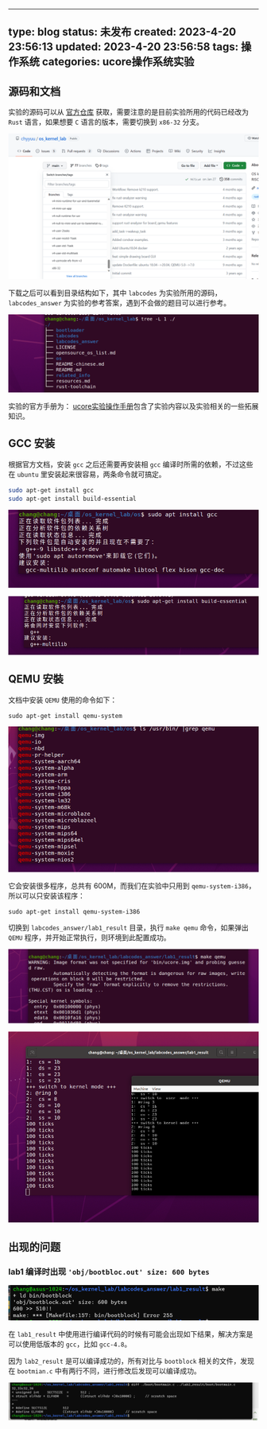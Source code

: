 
---
type: blog
status: 未发布
created: 2023-4-20 23:56:13
updated: 2023-4-20 23:56:58
tags: 操作系统 
categories: ucore操作系统实验
---

## 源码和文档

实验的源码可以从 [官方仓库](https://github.com/chyyuu/os_kernel_lab) 获取，需要注意的是目前实验所用的代码已经改为 `Rust` 语言，如果想要 `C` 语言的版本，需要切换到 `x86-32` 分支。

![](附件/image/ucore操作系统实验：环境搭建_image_1.png)

下载之后可以看到目录结构如下，其中 `labcodes` 为实验所用的源码，`labcodes_answer` 为实验的参考答案，遇到不会做的题目可以进行参考。

![](附件/image/ucore操作系统实验：环境搭建_image_2.png)
 
 实验的官方手册为： [ucore实验操作手册](https://github.com/chyyuu/ucore_os_docs)包含了实验内容以及实验相关的一些拓展知识。

## GCC 安装

根据官方文档，安装 `gcc` 之后还需要再安装相 `gcc` 编译时所需的依赖，不过这些在 `ubuntu` 里安装起来很容易，两条命令就可搞定。

```bash
sudo apt-get install gcc
sudo apt-get install build-essential
```

![](附件/image/ucore操作系统实验：环境搭建_image_3.png)

![](附件/image/ucore操作系统实验：环境搭建_image_4.png)

## QEMU 安裝


文档中安装 `QEMU` 使用的命令如下：

```
sudo apt-get install qemu-system
```

![](附件/image/ucore操作系统实验：环境搭建_image_5.png)

它会安装很多程序，总共有 600M，而我们在实验中只用到 `qemu-system-i386`，所以可以只安装该程序：

```
sudo apt-get install qemu-system-i386
```

切换到 `labcodes_answer/lab1_result` 目录，执行 `make qemu` 命令，如果弹出 `QEMU` 程序，并开始正常执行，则环境到此配置成功。

![](附件/image/ucore操作系统实验：环境搭建_image_6.png)

![](附件/image/ucore操作系统实验：环境搭建_image_7.png)

## 出现的问题

### lab1 编译时出现 `'obj/bootbloc.out' size: 600 bytes` 

![](附件/image/ucore操作系统实验：环境搭建_image_8.png)

在 `lab1_result` 中使用进行编译代码的时候有可能会出现如下结果，解决方案是可以使用低版本的 `gcc`，比如 `gcc-4.8`。

因为 `lab2_result` 是可以编译成功的，所有对比与 `bootblock` 相关的文件，发现在 `bootmian.c` 中有两行不同，进行修改后发现可以编译成功。

![](附件/image/ucore操作系统实验：环境搭建_image_9.png)